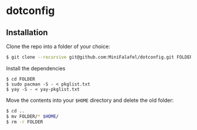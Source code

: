 # dotconfig

## Installation

Clone the repo into a folder of your choice:
```bash
$ git clone --recursive git@github.com:MiniFalafel/dotconfig.git FOLDER
```

Install the dependencies
```
$ cd FOLDER
$ sudo pacman -S - < pkglist.txt
$ yay -S - < yay-pkglist.txt
```

Move the contents into your `$HOME` directory and delete the old folder:
```bash
$ cd ..
$ mv FOLDER/* $HOME/
$ rm -r FOLDER
```
